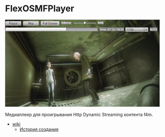 # FlexOSMFPlayer

![Скриншот приложения](/images/flex_osmf_player.png)

Медиаплеер для проигрывания Http Dynamic Streaming контента f4m.

* [wiki](https://github.com/vylgin/FlexOSMFPlayer/wiki)
    * [История создания](https://github.com/vylgin/FlexOSMFPlayer/wiki/%D0%98%D1%81%D1%82%D0%BE%D1%80%D0%B8%D1%8F%20%D1%81%D0%BE%D0%B7%D0%B4%D0%B0%D0%BD%D0%B8%D1%8F)